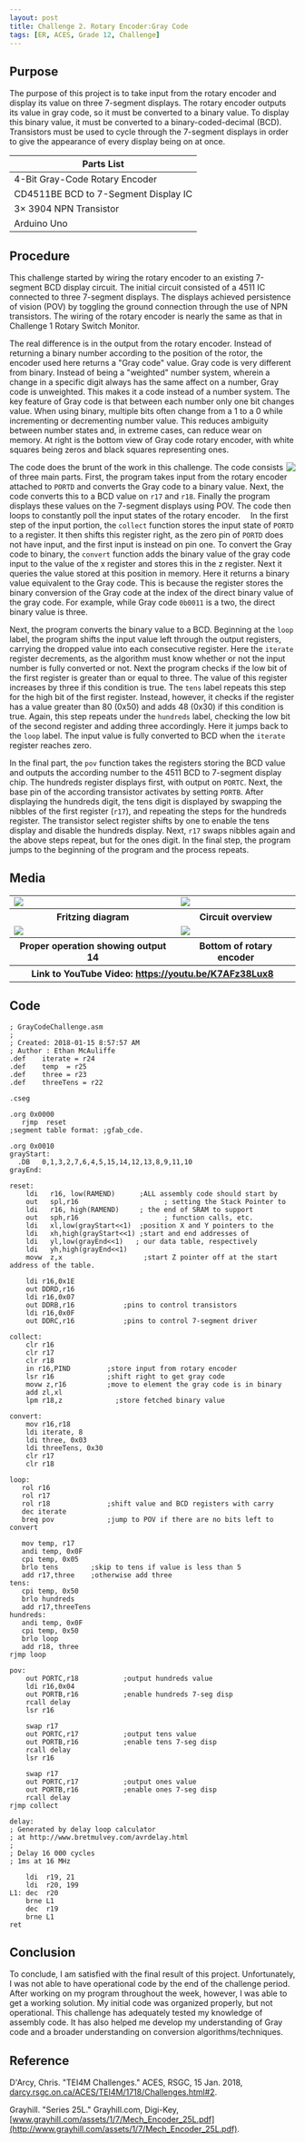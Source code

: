 ```yaml
---
layout: post
title: Challenge 2. Rotary Encoder:Gray Code
tags: [ER, ACES, Grade 12, Challenge]
---
```

Purpose
-------
The purpose of this project is to take input from the rotary encoder and display its value on three 7-segment displays. The rotary encoder outputs its value in gray code, so it must be converted to a binary value. To display this binary value, it must be converted to a binary-coded-decimal (BCD). Transistors must be used to cycle through the 7-segment displays in order to give the appearance of every display being on at once.

Parts List|
----------|
4-Bit Gray-Code Rotary Encoder      | 3× 7-Segment Display
CD4511BE BCD to 7-Segment Display IC| 4× 1MΩ Resistor
3× 3904 NPN Transistor              | 3× 1kΩ Resistor
Arduino Uno                         |

Procedure
---------
This challenge started by wiring the rotary encoder to an existing 7-segment BCD display circuit. The initial circuit consisted of a 4511 IC connected to three 7-segment displays. The displays achieved persistence of vision (POV) by toggling the ground connection through the use of NPN transistors. The wiring of the rotary encoder is nearly the same as that in Challenge 1 Rotary Switch Monitor.

The real difference is in the output from the rotary encoder. Instead of returning a binary number according to the position of the rotor, the encoder used here returns a "Gray code" value. Gray code is very different from binary. Instead of being a "weighted" number system, wherein a change in a specific digit always has the same affect on a number, Gray code is unweighted. This makes it a code instead of a number system. The key feature of Gray code is that between each number only one bit changes value. When using binary, multiple bits often change from a 1 to a 0 while incrementing or decrementing number value. This reduces ambiguity between number states and, in extreme cases, can reduce wear on memory. At right is the bottom view of Gray code rotary encoder, with white squares being zeros and black squares representing ones.

<img style="float: right;" src="https://emcauliffe.ca/Images/ER%20Reports/Grade%2012/Challenge%202.%20Rotary%20Encoder%20Gray%20code/rotaryEncoderGraphic.png">

The code does the brunt of the work in this challenge. The code consists of three main parts. First, the program takes input from the rotary encoder attached to `PORTD` and converts the Gray code to a binary value. Next, the code converts this to a BCD value on `r17` and `r18`. Finally the program displays these values on the 7-segment displays using POV. The code then loops to constantly poll the input states of the rotary encoder. 
In the first step of the input portion, the `collect` function stores the input state of `PORTD` to a register. It then shifts this register right, as the zero pin of `PORTD` does not have input, and the first input is instead on pin one. To convert the Gray code to binary, the `convert` function adds the binary value of the gray code input to the value of the x register and stores this in the z register. Next it queries the value stored at this position in memory. Here it returns a binary value equivalent to the Gray code. This is because the register stores the binary conversion of the Gray code at the index of the direct binary value of the gray code. For example, while Gray code `0b0011` is a two, the direct binary value is three.

Next, the program converts the binary value to a BCD. Beginning at the `loop` label, the program shifts the input value left through the output registers, carrying the dropped value into each consecutive register. Here the `iterate` register decrements, as the algorithm must know whether or not the input number is fully converted or not. Next the program checks if the low bit of the first register is greater than or equal to three. The value of this register increases by three if this condition is true. The `tens` label repeats this step for the high bit of the first register. Instead, however, it checks if the register has a value greater than 80 (0x50) and adds 48 (0x30) if this condition is true. Again, this step repeats under the `hundreds` label, checking the low bit of the second register and adding three accordingly. Here it jumps back to the `loop` label. The input value is fully converted to BCD when the `iterate` register reaches zero.

In the final part, the `pov` function takes the registers storing the BCD value and outputs the according number to the 4511 BCD to 7-segment display chip. The hundreds register displays first, with output on `PORTC`. Next, the base pin of the according transistor activates by setting `PORTB`. After displaying the hundreds digit, the tens digit is displayed by swapping the nibbles of the first register (`r17`), and repeating the steps for the hundreds register. The transistor select register shifts by one to enable the tens display and disable the hundreds display. Next, `r17` swaps nibbles again and the above steps repeat, but for the ones digit. In the final step, the program jumps to the beginning of the program and the process repeats.

Media
-----
<table>
  <tr>
    <td>
      <img src="https://emcauliffe.ca/Images/ER%20Reports/Grade%2012/Challenge%202.%20Rotary%20Encoder%20Gray%20code/challenge2_bb.png">
    </td>
    <td>
      <img src="https://emcauliffe.ca/Images/ER%20Reports/Grade%2012/Challenge%202.%20Rotary%20Encoder%20Gray%20code/20180116_161909.jpg">
    </td>
  </tr>
  <tr>
    <th>Fritzing diagram</th>
    <th>Circuit overview</th>
  </tr>
  <tr>
    <td>
      <img src="https://emcauliffe.ca/Images/ER%20Reports/Grade%2012/Challenge%202.%20Rotary%20Encoder%20Gray%20code/20180120_161226.jpg">
    </td>
    <td>
      <img src="https://emcauliffe.ca/Images/ER%20Reports/Grade%2012/Challenge%202.%20Rotary%20Encoder%20Gray%20code/20180120_161906.jpg">
    </td>
  </tr>
  <tr>
    <th>Proper operation showing output 14</th>
    <th>Bottom of rotary encoder</th>
  </tr>
  <tr>
    <th colspan="2">Link to YouTube Video: <a href="https://youtu.be/K7AFz38Lux8">https://youtu.be/K7AFz38Lux8</a></th>
  </tr>
</table>

Code
----
```
; GrayCodeChallenge.asm
;
; Created: 2018-01-15 8:57:57 AM
; Author : Ethan McAuliffe
.def	iterate = r24
.def	temp  = r25
.def	three = r23
.def	threeTens = r22

.cseg

.org 0x0000
   rjmp  reset
;segment table format: ;gfab_cde.

.org 0x0010
grayStart:
  .DB	0,1,3,2,7,6,4,5,15,14,12,13,8,9,11,10
grayEnd:

reset:
	ldi   r16, low(RAMEND)		;ALL assembly code should start by
	out   spl,r16				      ; setting the Stack Pointer to
	ldi   r16, high(RAMEND)		; the end of SRAM to support
	out   sph,r16				      ; function calls, etc.
	ldi   xl,low(grayStart<<1)	;position X and Y pointers to the
	ldi   xh,high(grayStart<<1)	;start and end addresses of
	ldi   yl,low(grayEnd<<1)   ; our data table, respectively
	ldi   yh,high(grayEnd<<1)
	movw  z,x	                 ;start Z pointer off at the start address of the table.

	ldi r16,0x1E
	out DDRD,r16			
	ldi r16,0x07
	out DDRB,r16			;pins to control transistors
	ldi r16,0x0F
	out DDRC,r16			;pins to control 7-segment driver    

collect:
	clr r16
	clr r17
	clr r18
	in r16,PIND			;store input from rotary encoder
	lsr r16			    ;shift right to get gray code
	movw z,r16			;move to element the gray code is in binary
	add zl,xl
	lpm r18,z			  ;store fetched binary value

convert:
	mov r16,r18
	ldi iterate, 8
	ldi three, 0x03
	ldi threeTens, 0x30
	clr r17
	clr r18

loop:
   rol r16
   rol r17
   rol r18				;shift value and BCD registers with carry
   dec iterate			
   breq pov				;jump to POV if there are no bits left to convert

   mov temp, r17					
   andi temp, 0x0F					
   cpi temp, 0x05			
   brlo tens        ;skip to tens if value is less than 5		
   add r17,three    ;otherwise add three
tens:
   cpi temp, 0x50			
   brlo hundreds
   add r17,threeTens
hundreds:
   andi temp, 0x0F
   cpi temp, 0x50			
   brlo loop
   add r18, three
rjmp loop

pov:
	out PORTC,r18			;output hundreds value
	ldi r16,0x04
	out PORTB,r16			;enable hundreds 7-seg disp
	rcall delay
	lsr r16

	swap r17
	out PORTC,r17			;output tens value
	out PORTB,r16			;enable tens 7-seg disp
	rcall delay
	lsr r16

	swap r17
	out PORTC,r17			;output ones value
	out PORTB,r16			;enable ones 7-seg disp
	rcall delay
rjmp collect

delay:
; Generated by delay loop calculator
; at http://www.bretmulvey.com/avrdelay.html
;
; Delay 16 000 cycles
; 1ms at 16 MHz

    ldi  r19, 21
    ldi  r20, 199
L1: dec  r20
    brne L1
    dec  r19
    brne L1
ret
```

Conclusion
-----
To conclude, I am satisfied with the final result of this project. Unfortunately, I was not able to have operational code by the end of the challenge period. After working on my program throughout the week, however, I was able to get a working solution. My initial code was organized properly, but not operational. This challenge has adequately tested my knowledge of assembly code. It has also helped me develop my understanding of Gray code and a broader understanding on conversion algorithms/techniques.

Reference
-----
D'Arcy, Chris. "TEI4M Challenges." ACES, RSGC, 15 Jan. 2018, [darcy.rsgc.on.ca/ACES/TEI4M/1718/Challenges.html#2](http://darcy.rsgc.on.ca/ACES/TEI4M/1718/Challenges.html#2).

Grayhill. "Series 25L." Grayhill.com, Digi-Key, [www.grayhill.com/assets/1/7/Mech_Encoder_25L.pdf](http://www.grayhill.com/assets/1/7/Mech_Encoder_25L.pdf).
